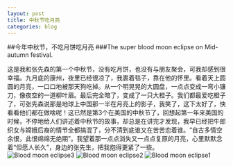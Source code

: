 ```yaml
---
layout: post
title: 中秋节吃月亮
categories: blog
---
```


##今年中秋节，不吃月饼吃月亮
###The super blood moon eclipse on Mid-autumn festival.

   这是我和张先森的第一个中秋节，没有吃月饼，也没有与朋友聚会，可我却感到很幸福。九月底的康州，夜里已经很凉了，我裹着毯子，靠在他的怀里。看着天上圆圆的月亮，一口口地被那天狗吃掉。从一个明晃晃的大圆盘，一点点变成一弯小镰刀，像夜空的一道柳叶眉。最后完全暗了，变成了一只大橙子。我们都最爱吃橙子了，可张先森说那是地球上中国那一半在月亮上的影子，我笑了，这下太好了，快看看他们都在做啥呢！这已然是第3个在美国的中秋节了，回想起第一年来美国的时候，不停地给人们讲述着中秋节的故事，却总是在讲完才发现，我早已经把牛郎织女与嫦娥后裔的情节全都搞混了，分不清到底谁又在苦苦恋着谁。“自古多情空余恨，此恨绵绵无绝期”。我望着那一点点消失又一点点复原的月亮，心里默默念着“但愿人长久”，身边的张先生，把我抱得更紧了一些。
![Blood moon eclipse3]({{site.baseurl}}/images/bloodmoon_eclipse3.jpg)
![Blood moon eclipse2]({{site.baseurl}}/images/bloodmoon_eclipse2.jpg)
![Blood moon eclipse1]({{site.baseurl}}/images/bloodmoon_eclipse1.jpg)
